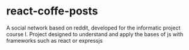 # react-coffe-posts
A social network based on reddit, developed for the informatic project course I.
Project designed to understand and apply the bases of js with frameworks such as react or expressjs

